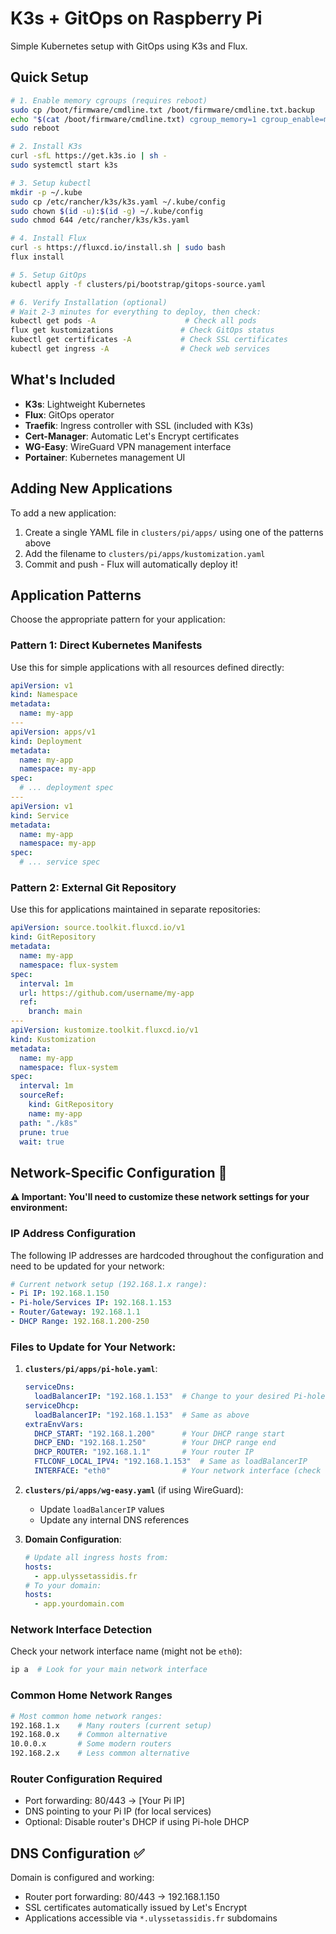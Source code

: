 # K3s + GitOps on Raspberry Pi

Simple Kubernetes setup with GitOps using K3s and Flux.

## Quick Setup

```bash
# 1. Enable memory cgroups (requires reboot)
sudo cp /boot/firmware/cmdline.txt /boot/firmware/cmdline.txt.backup
echo "$(cat /boot/firmware/cmdline.txt) cgroup_memory=1 cgroup_enable=memory" | sudo tee /boot/firmware/cmdline.txt
sudo reboot

# 2. Install K3s
curl -sfL https://get.k3s.io | sh -
sudo systemctl start k3s

# 3. Setup kubectl
mkdir -p ~/.kube
sudo cp /etc/rancher/k3s/k3s.yaml ~/.kube/config
sudo chown $(id -u):$(id -g) ~/.kube/config
sudo chmod 644 /etc/rancher/k3s/k3s.yaml

# 4. Install Flux
curl -s https://fluxcd.io/install.sh | sudo bash
flux install

# 5. Setup GitOps
kubectl apply -f clusters/pi/bootstrap/gitops-source.yaml

# 6. Verify Installation (optional)
# Wait 2-3 minutes for everything to deploy, then check:
kubectl get pods -A                    # Check all pods
flux get kustomizations               # Check GitOps status  
kubectl get certificates -A           # Check SSL certificates
kubectl get ingress -A                # Check web services
```

## What's Included

- **K3s**: Lightweight Kubernetes
- **Flux**: GitOps operator  
- **Traefik**: Ingress controller with SSL (included with K3s)
- **Cert-Manager**: Automatic Let's Encrypt certificates
- **WG-Easy**: WireGuard VPN management interface
- **Portainer**: Kubernetes management UI

## Adding New Applications

To add a new application:

1. Create a single YAML file in `clusters/pi/apps/` using one of the patterns above
2. Add the filename to `clusters/pi/apps/kustomization.yaml`
3. Commit and push - Flux will automatically deploy it!

## Application Patterns

Choose the appropriate pattern for your application:

### Pattern 1: Direct Kubernetes Manifests
Use this for simple applications with all resources defined directly:

```yaml
apiVersion: v1
kind: Namespace
metadata:
  name: my-app
---
apiVersion: apps/v1
kind: Deployment
metadata:
  name: my-app
  namespace: my-app
spec:
  # ... deployment spec
---
apiVersion: v1
kind: Service
metadata:
  name: my-app
  namespace: my-app
spec:
  # ... service spec
```

### Pattern 2: External Git Repository
Use this for applications maintained in separate repositories:

```yaml
apiVersion: source.toolkit.fluxcd.io/v1
kind: GitRepository
metadata:
  name: my-app
  namespace: flux-system
spec:
  interval: 1m
  url: https://github.com/username/my-app
  ref:
    branch: main
---
apiVersion: kustomize.toolkit.fluxcd.io/v1
kind: Kustomization
metadata:
  name: my-app
  namespace: flux-system
spec:
  interval: 1m
  sourceRef:
    kind: GitRepository
    name: my-app
  path: "./k8s"
  prune: true
  wait: true
```

## Network-Specific Configuration 🔧

**⚠️ Important: You'll need to customize these network settings for your environment:**

### IP Address Configuration
The following IP addresses are hardcoded throughout the configuration and need to be updated for your network:

```yaml
# Current network setup (192.168.1.x range):
- Pi IP: 192.168.1.150
- Pi-hole/Services IP: 192.168.1.153  
- Router/Gateway: 192.168.1.1
- DHCP Range: 192.168.1.200-250
```

### Files to Update for Your Network:

1. **`clusters/pi/apps/pi-hole.yaml`**:
   ```yaml
   serviceDns:
     loadBalancerIP: "192.168.1.153"  # Change to your desired Pi-hole IP
   serviceDhcp:
     loadBalancerIP: "192.168.1.153"  # Same as above
   extraEnvVars:
     DHCP_START: "192.168.1.200"      # Your DHCP range start
     DHCP_END: "192.168.1.250"        # Your DHCP range end  
     DHCP_ROUTER: "192.168.1.1"       # Your router IP
     FTLCONF_LOCAL_IPV4: "192.168.1.153"  # Same as loadBalancerIP
     INTERFACE: "eth0"                # Your network interface (check with `ip a`)
   ```

2. **`clusters/pi/apps/wg-easy.yaml`** (if using WireGuard):
   - Update `loadBalancerIP` values
   - Update any internal DNS references

3. **Domain Configuration**:
   ```yaml
   # Update all ingress hosts from:
   hosts:
     - app.ulyssetassidis.fr
   # To your domain:
   hosts:
     - app.yourdomain.com
   ```

### Network Interface Detection
Check your network interface name (might not be `eth0`):
```bash
ip a  # Look for your main network interface
```

### Common Home Network Ranges
```bash
# Most common home network ranges:
192.168.1.x    # Many routers (current setup)
192.168.0.x    # Common alternative  
10.0.0.x       # Some modern routers
192.168.2.x    # Less common alternative
```

### Router Configuration Required
- Port forwarding: 80/443 → [Your Pi IP]
- DNS pointing to your Pi IP (for local services)
- Optional: Disable router's DHCP if using Pi-hole DHCP

## DNS Configuration ✅

Domain is configured and working:
- Router port forwarding: 80/443 → 192.168.1.150  
- SSL certificates automatically issued by Let's Encrypt
- Applications accessible via `*.ulyssetassidis.fr` subdomains

